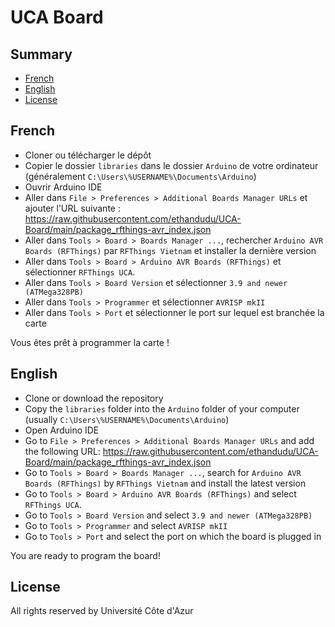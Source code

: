 # UCA Board

## Summary

- [French](#french)
- [English](#english)
- [License](LICENSE)

## French

- Cloner ou télécharger le dépôt
- Copier le dossier `libraries` dans le dossier `Arduino` de votre ordinateur (généralement `C:\Users\%USERNAME%\Documents\Arduino`)
- Ouvrir Arduino IDE
- Aller dans `File > Preferences > Additional Boards Manager URLs` et ajouter l'URL suivante : <https://raw.githubusercontent.com/ethandudu/UCA-Board/main/package_rfthings-avr_index.json>
- Aller dans `Tools > Board > Boards Manager ...`, rechercher `Arduino AVR Boards (RFThings)` par `RFThings Vietnam` et installer la dernière version
- Aller dans `Tools > Board > Arduino AVR Boards (RFThings)` et sélectionner `RFThings UCA`.
- Aller dans `Tools > Board Version` et sélectionner `3.9 and newer (ATMega328PB)`
- Aller dans `Tools > Programmer` et sélectionner `AVRISP mkII`
- Aller dans `Tools > Port` et sélectionner le port sur lequel est branchée la carte

Vous êtes prêt à programmer la carte !

## English

- Clone or download the repository
- Copy the `libraries` folder into the `Arduino` folder of your computer (usually `C:\Users\%USERNAME%\Documents\Arduino`)
- Open Arduino IDE
- Go to `File > Preferences > Additional Boards Manager URLs` and add the following URL: <https://raw.githubusercontent.com/ethandudu/UCA-Board/main/package_rfthings-avr_index.json>
- Go to `Tools > Board > Boards Manager ...`, search for `Arduino AVR Boards (RFThings)` by `RFThings Vietnam` and install the latest version
- Go to `Tools > Board > Arduino AVR Boards (RFThings)` and select `RFThings UCA`.
- Go to `Tools > Board Version` and select `3.9 and newer (ATMega328PB)`
- Go to `Tools > Programmer` and select `AVRISP mkII`
- Go to `Tools > Port` and select the port on which the board is plugged in

You are ready to program the board!

## License

All rights reserved by Université Côte d'Azur
